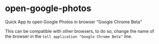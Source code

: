 # open-google-photos
Quick App to open Google Photos in browser "Google Chrome Beta"

This can be compatible with other browsers, to do so, change the name of the browser in the  `tell application "Google Chrome Beta"` line.

